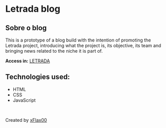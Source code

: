 # Letrada blog

## Sobre o blog
<p>This is a prototype of a blog build with the intention of promoting the Letrada project, introducing what the project is, its objective, its team and bringing news related to the niche it is part of.</p>

<b>Access in:</b> [LETRADA](https://flavioedu-dev.github.io/letrada-prototype/)

## Technologies used:
- HTML
- CSS
- JavaScript

<br>


Created by [xFlax00](https://github.com/xflax00)
